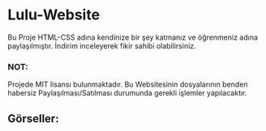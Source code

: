 # Lulu-Website

Bu Proje HTML-CSS adına kendinize bir şey katmanız ve öğrenmeniz adına paylaşılmıştır. İndirim inceleyerek fikir sahibi olabilirsiniz.

### NOT: 
Projede MIT lisansı bulunmaktadır. Bu Websitesinin dosyalarının benden habersiz Paylaşılması/Satılması durumunda gerekli işlemler yapılacaktır.

## Görseller: 

